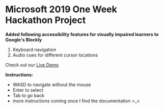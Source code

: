 # Microsoft 2019 One Week Hackathon Project
**Added following accessibility features for visually impaired learners to Google's Blockly**
1. Keyboard navigation
2. Audio cues for different cursor locations


Check out our [Live Demo](https://harkarangill.github.io/blockly/blockly/accessibleblockly/interface.html)

**Instructions:**
- WASD to navigate without the mouse
- Enter to select
- Tab to go back
- more instructions coming once I find the documentation >_<


